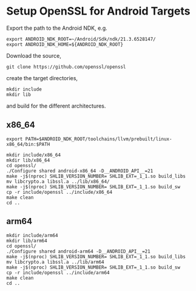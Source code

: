 # Setup OpenSSL for Android Targets

Export the path to the Android NDK, e.g.

    export ANDROID_NDK_ROOT=~/Android/Sdk/ndk/21.3.6528147/
    export ANDROID_NDK_HOME=${ANDROID_NDK_ROOT}

Download the source,

    git clone https://github.com/openssl/openssl

create the target directories,

    mkdir include
    mkdir lib

and build for the different architectures.

## x86_64

    export PATH=$ANDROID_NDK_ROOT/toolchains/llvm/prebuilt/linux-x86_64/bin:$PATH

    mkdir include/x86_64
    mkdir lib/x86_64
    cd openssl/
    ./Configure shared android-x86_64 -D__ANDROID_API__=21
    make -j$(nproc) SHLIB_VERSION_NUMBER= SHLIB_EXT=_1_1.so build_libs
    mv libcrypto.a libssl.a ../lib/x86_64/
    make -j$(nproc) SHLIB_VERSION_NUMBER= SHLIB_EXT=_1_1.so build_sw
    cp -r include/openssl ../include/x86_64
    make clean
    cd ..

## arm64

    mkdir include/arm64
    mkdir lib/arm64
    cd openssl/
    ./Configure shared android-arm64 -D__ANDROID_API__=21
    make -j$(nproc) SHLIB_VERSION_NUMBER= SHLIB_EXT=_1_1.so build_libs
    mv libcrypto.a libssl.a ../lib/arm64
    make -j$(nproc) SHLIB_VERSION_NUMBER= SHLIB_EXT=_1_1.so build_sw
    cp -r include/openssl ../include/arm64
    make clean
    cd ..


